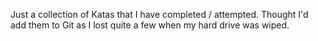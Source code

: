 Just a collection of Katas that I have completed / attempted. Thought I'd add them to Git as I lost quite a few when my hard drive was wiped.

